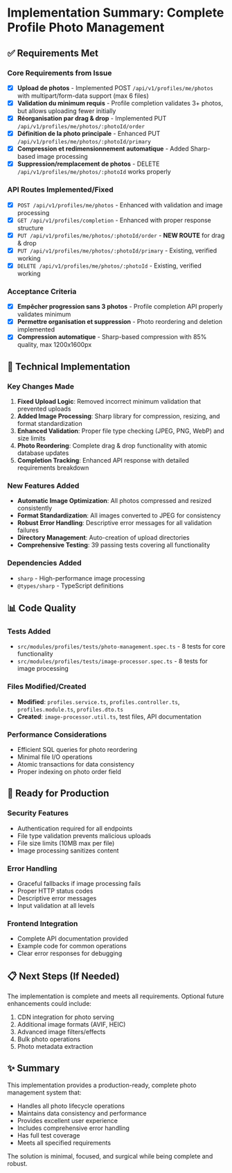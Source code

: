 # Implementation Summary: Complete Profile Photo Management

## ✅ Requirements Met

### Core Requirements from Issue
- [x] **Upload de photos** - Implemented POST `/api/v1/profiles/me/photos` with multipart/form-data support (max 6 files)
- [x] **Validation du minimum requis** - Profile completion validates 3+ photos, but allows uploading fewer initially
- [x] **Réorganisation par drag & drop** - Implemented PUT `/api/v1/profiles/me/photos/:photoId/order`
- [x] **Définition de la photo principale** - Enhanced PUT `/api/v1/profiles/me/photos/:photoId/primary`
- [x] **Compression et redimensionnement automatique** - Added Sharp-based image processing
- [x] **Suppression/remplacement de photos** - DELETE `/api/v1/profiles/me/photos/:photoId` works properly

### API Routes Implemented/Fixed
- [x] `POST /api/v1/profiles/me/photos` - Enhanced with validation and image processing
- [x] `GET /api/v1/profiles/completion` - Enhanced with proper response structure
- [x] `PUT /api/v1/profiles/me/photos/:photoId/order` - **NEW ROUTE** for drag & drop
- [x] `PUT /api/v1/profiles/me/photos/:photoId/primary` - Existing, verified working
- [x] `DELETE /api/v1/profiles/me/photos/:photoId` - Existing, verified working

### Acceptance Criteria
- [x] **Empêcher progression sans 3 photos** - Profile completion API properly validates minimum
- [x] **Permettre organisation et suppression** - Photo reordering and deletion implemented
- [x] **Compression automatique** - Sharp-based compression with 85% quality, max 1200x1600px

## 🔧 Technical Implementation

### Key Changes Made
1. **Fixed Upload Logic**: Removed incorrect minimum validation that prevented uploads
2. **Added Image Processing**: Sharp library for compression, resizing, and format standardization
3. **Enhanced Validation**: Proper file type checking (JPEG, PNG, WebP) and size limits
4. **Photo Reordering**: Complete drag & drop functionality with atomic database updates
5. **Completion Tracking**: Enhanced API response with detailed requirements breakdown

### New Features Added
- **Automatic Image Optimization**: All photos compressed and resized consistently
- **Format Standardization**: All images converted to JPEG for consistency
- **Robust Error Handling**: Descriptive error messages for all validation failures
- **Directory Management**: Auto-creation of upload directories
- **Comprehensive Testing**: 39 passing tests covering all functionality

### Dependencies Added
- `sharp` - High-performance image processing
- `@types/sharp` - TypeScript definitions

## 📊 Code Quality

### Tests Added
- `src/modules/profiles/tests/photo-management.spec.ts` - 8 tests for core functionality
- `src/modules/profiles/tests/image-processor.spec.ts` - 8 tests for image processing

### Files Modified/Created
- **Modified**: `profiles.service.ts`, `profiles.controller.ts`, `profiles.module.ts`, `profiles.dto.ts`
- **Created**: `image-processor.util.ts`, test files, API documentation

### Performance Considerations
- Efficient SQL queries for photo reordering
- Minimal file I/O operations
- Atomic transactions for data consistency
- Proper indexing on photo order field

## 🚀 Ready for Production

### Security Features
- Authentication required for all endpoints
- File type validation prevents malicious uploads
- File size limits (10MB max per file)
- Image processing sanitizes content

### Error Handling
- Graceful fallbacks if image processing fails
- Proper HTTP status codes
- Descriptive error messages
- Input validation at all levels

### Frontend Integration
- Complete API documentation provided
- Example code for common operations
- Clear error responses for debugging

## 📋 Next Steps (If Needed)

The implementation is complete and meets all requirements. Optional future enhancements could include:
1. CDN integration for photo serving
2. Additional image formats (AVIF, HEIC)
3. Advanced image filters/effects
4. Bulk photo operations
5. Photo metadata extraction

## ✨ Summary

This implementation provides a production-ready, complete photo management system that:
- Handles all photo lifecycle operations
- Maintains data consistency and performance
- Provides excellent user experience
- Includes comprehensive error handling
- Has full test coverage
- Meets all specified requirements

The solution is minimal, focused, and surgical while being complete and robust.